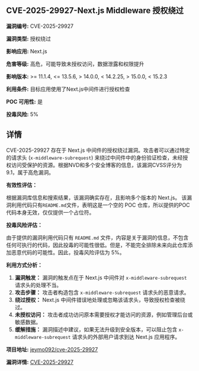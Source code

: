 ## CVE-2025-29927-Next.js Middleware 授权绕过

**漏洞编号:** CVE-2025-29927

**漏洞类型:** 授权绕过

**影响应用:** Next.js

**危害等级:** 高危，可能导致未授权访问，数据泄露和权限提升

**影响版本:** >= 11.1.4, <= 13.5.6, > 14.0.0, < 14.2.25, > 15.0.0, < 15.2.3

**利用条件:** 目标应用使用了Next.js中间件进行授权检查

**POC 可用性:** 是

**投毒风险:** 5%

## 详情

CVE-2025-29927 存在于 Next.js 中间件的授权绕过漏洞。攻击者可以通过特定的请求头 (`x-middleware-subrequest`) 来绕过中间件中的身份验证检查，未经授权访问受保护的资源。根据NVD和多个安全博客的信息，该漏洞CVSS评分为9.1，属于高危漏洞。

**有效性评估：**

根据漏洞库信息和搜索结果，该漏洞确实存在，且影响多个版本的 Next.js。 该漏洞利用代码只有`README.md`文件，表明这是一个空的 POC 仓库，所以提供的POC代码本身无效，仅仅提供一个占位符。

**投毒风险评估：**

由于提供的漏洞利用代码只有 `README.md` 文件，内容是关于漏洞的信息，不包含任何可执行的代码，因此投毒的可能性很低。但是，不能完全排除未来向此仓库添加恶意代码的可能性。因此，投毒风险评估为 5%。

**利用方式分析：**

1.  **漏洞触发：** 漏洞的触发点在于 Next.js 中间件对 `x-middleware-subrequest` 请求头的处理不当。
2.  **攻击步骤：** 攻击者构造包含 `x-middleware-subrequest` 请求头的恶意请求。
3.  **绕过授权：** Next.js 中间件错误地处理或忽略该请求头，导致授权检查被绕过。
4.  **未授权访问：** 攻击者成功访问原本需要授权才能访问的资源，例如管理后台或敏感数据。
5.  **缓解措施：** 漏洞描述中建议，如果无法升级到安全版本，可以阻止包含 `x-middleware-subrequest` 请求头的外部用户请求到达 Next.js 应用程序。

**项目地址:** [jeymo092/cve-2025-29927](https://github.com/jeymo092/cve-2025-29927)

**漏洞详情:** [CVE-2025-29927](https://nvd.nist.gov/vuln/detail/CVE-2025-29927)